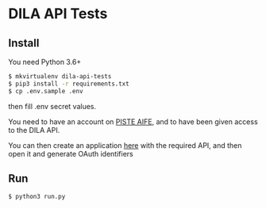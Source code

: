 # DILA API Tests

## Install

You need Python 3.6+

```sh
$ mkvirtualenv dila-api-tests
$ pip3 install -r requirements.txt
$ cp .env.sample .env
```

then fill .env secret values.

You need to have an account on [PISTE AIFE](https://developer.aife.economie.gouv.fr), and to have been given access to the DILA API.

You can then create an application [here](https://developer.aife.economie.gouv.fr/apps) with the required API, and then open it and generate OAuth identifiers

## Run

```sh
$ python3 run.py
```
